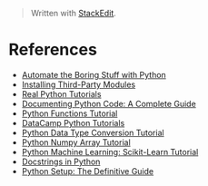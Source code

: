 > Written with [StackEdit](https://stackedit.io/).

# References

- [Automate the Boring Stuff with Python](https://automatetheboringstuff.com/)
- [Installing Third-Party Modules](https://automatetheboringstuff.com/appendixa/)
- [Real Python Tutorials](https://realpython.com/)
- [Documenting Python Code: A Complete Guide](https://realpython.com/documenting-python-code/)
- [Python Functions Tutorial](https://www.datacamp.com/community/tutorials/functions-python-tutorial)
- [DataCamp Python Tutorials](https://www.datacamp.com/community/tutorials?page=10)
- [Python Data Type Conversion Tutorial](https://www.datacamp.com/community/tutorials/python-data-type-conversion)
- [Python Numpy Array Tutorial](https://www.datacamp.com/community/tutorials/python-numpy-tutorial)
- [Python Machine Learning: Scikit-Learn Tutorial](https://www.datacamp.com/community/tutorials/machine-learning-python)
- [Docstrings in Python](https://www.datacamp.com/community/tutorials/docstrings-python)
- [Python Setup: The Definitive Guide](https://www.datacamp.com/community/tutorials/python-developer-set-up)
<!--stackedit_data:
eyJoaXN0b3J5IjpbLTg1NzY3NjUyNywtMTQ4MTQ4MjUyNCwxNz
k2NjE4NDgwLC03MjAzMDUzODYsMTE5NTI2NTE3MiwxMzA5MDk5
MzczXX0=
-->